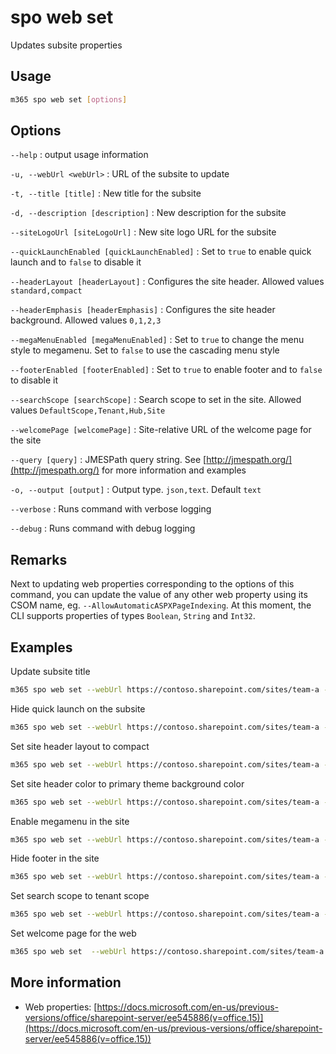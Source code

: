 # spo web set

Updates subsite properties

## Usage

```sh
m365 spo web set [options]
```

## Options

`--help`
: output usage information

`-u, --webUrl <webUrl>`
: URL of the subsite to update

`-t, --title [title]`
: New title for the subsite

`-d, --description [description]`
: New description for the subsite

`--siteLogoUrl [siteLogoUrl]`
: New site logo URL for the subsite

`--quickLaunchEnabled [quickLaunchEnabled]`
: Set to `true` to enable quick launch and to `false` to disable it

`--headerLayout [headerLayout]`
: Configures the site header. Allowed values `standard,compact`

`--headerEmphasis [headerEmphasis]`
: Configures the site header background. Allowed values `0,1,2,3`

`--megaMenuEnabled [megaMenuEnabled]`
: Set to `true` to change the menu style to megamenu. Set to `false` to use the cascading menu style

`--footerEnabled [footerEnabled]`
: Set to `true` to enable footer and to `false` to disable it

`--searchScope [searchScope]`
: Search scope to set in the site. Allowed values `DefaultScope,Tenant,Hub,Site`

`--welcomePage [welcomePage]`
: Site-relative URL of the welcome page for the site

`--query [query]`
: JMESPath query string. See [http://jmespath.org/](http://jmespath.org/) for more information and examples

`-o, --output [output]`
: Output type. `json,text`. Default `text`

`--verbose`
: Runs command with verbose logging

`--debug`
: Runs command with debug logging

## Remarks

Next to updating web properties corresponding to the options of this command, you can update the value of any other web property using its CSOM name, eg. `--AllowAutomaticASPXPageIndexing`. At this moment, the CLI supports properties of types `Boolean`, `String` and `Int32`.

## Examples

Update subsite title

```sh
m365 spo web set --webUrl https://contoso.sharepoint.com/sites/team-a --title Team-a
```

Hide quick launch on the subsite

```sh
m365 spo web set --webUrl https://contoso.sharepoint.com/sites/team-a --quickLaunchEnabled false
```

Set site header layout to compact

```sh
m365 spo web set --webUrl https://contoso.sharepoint.com/sites/team-a --headerLayout compact
```

Set site header color to primary theme background color

```sh
m365 spo web set --webUrl https://contoso.sharepoint.com/sites/team-a --headerEmphasis 0
```

Enable megamenu in the site

```sh
m365 spo web set --webUrl https://contoso.sharepoint.com/sites/team-a --megaMenuEnabled true
```

Hide footer in the site

```sh
m365 spo web set --webUrl https://contoso.sharepoint.com/sites/team-a --footerEnabled false
```

Set search scope to tenant scope

```sh
m365 spo web set --webUrl https://contoso.sharepoint.com/sites/team-a --searchScope tenant
```

Set welcome page for the web

```sh
m365 spo web set  --webUrl https://contoso.sharepoint.com/sites/team-a --welcomePage "SitePages/new-home.aspx"
```

## More information

- Web properties: [https://docs.microsoft.com/en-us/previous-versions/office/sharepoint-server/ee545886(v=office.15)](https://docs.microsoft.com/en-us/previous-versions/office/sharepoint-server/ee545886(v=office.15))
